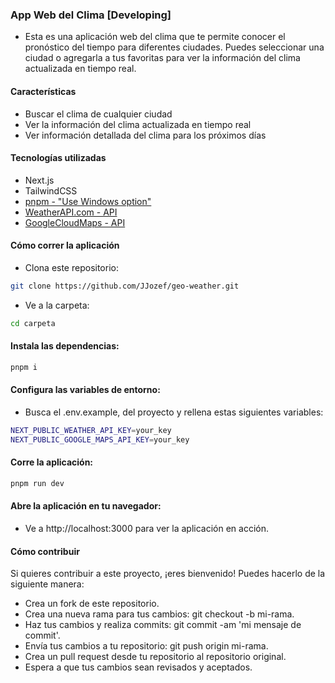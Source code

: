 ### App Web del Clima [Developing]

- Esta es una aplicación web del clima que te permite conocer el pronóstico del tiempo para diferentes ciudades. Puedes seleccionar una ciudad o agregarla a tus favoritas para ver la información del clima actualizada en tiempo real.

#### Características

- Buscar el clima de cualquier ciudad
- Ver la información del clima actualizada en tiempo real
- Ver información detallada del clima para los próximos días

#### Tecnologías utilizadas

- Next.js
- TailwindCSS
- [pnpm - "Use Windows option"](https://pnpm.io/es/installation)
- [WeatherAPI.com - API](https://rapidapi.com/weatherapi/api/weatherapi-com/)
- [GoogleCloudMaps - API](https://mapsplatform.google.com/intl/es-419/)

#### Cómo correr la aplicación

- Clona este repositorio:

```bash
git clone https://github.com/JJozef/geo-weather.git
```
- Ve a la carpeta:

```bash
cd carpeta
```

#### Instala las dependencias:

```bash
pnpm i
```

#### Configura las variables de entorno:

- Busca el .env.example, del proyecto y rellena estas siguientes variables:

```bash
NEXT_PUBLIC_WEATHER_API_KEY=your_key
NEXT_PUBLIC_GOOGLE_MAPS_API_KEY=your_key
```

#### Corre la aplicación:

```bash
pnpm run dev
```

#### Abre la aplicación en tu navegador:

- Ve a http://localhost:3000 para ver la aplicación en acción.

#### Cómo contribuir

Si quieres contribuir a este proyecto, ¡eres bienvenido! Puedes hacerlo de la siguiente manera:

- Crea un fork de este repositorio.
- Crea una nueva rama para tus cambios: git checkout -b mi-rama.
- Haz tus cambios y realiza commits: git commit -am 'mi mensaje de commit'.
- Envía tus cambios a tu repositorio: git push origin mi-rama.
- Crea un pull request desde tu repositorio al repositorio original.
- Espera a que tus cambios sean revisados y aceptados.

